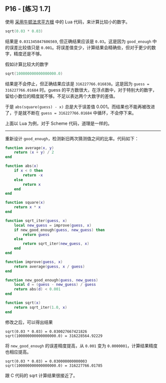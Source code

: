 ## P16 - [练习 1.7]

使用 [采用牛顿法求平方根](./newton_sqrt.lua) 中的 Lua 代码，来计算比较小的数字。

``` Lua
sqrt(0.03 * 0.03)
```

结果是 `0.031345847606569`, 但正确结果应该是 `0.03`。这是因为 `good_enough` 中的误差比较值只是 `0.001`。将误差值变少，计算结果会精确些，但对于更少的数字，精度还是不够。

假如计算比较大的数字

``` Lua
sqrt(100000000000000000.0)
```

结果是不会停止，但正确结果应该是 `316227766.016838`。这是因为 `guess = 316227766.01684` 时。guess 的平方数很大，在浮点数中，对于特别大的数字，留给小数位的精度就不够。不足以表达两个大数字的差值。

于是 `abs(square(guess) - x)` 总是大于误差值 0.001。而结果也不能再被改进了，于是就不断在 `guess = 316227766.01684` 中循环，不会停下来。

上面以 Lua 为例，对于 Scheme 代码，道理是一样的。

--------

重新设计 `good_enough`，检测新旧两次猜测值之间的比率。代码如下：

``` Lua
function average(x, y)
    return (x + y) / 2
end

function abs(x)
    if x < 0 then 
        return -x
    else
        return x
    end
end

function square(x)
    return x * x
end

function sqrt_iter(guess, x)
    local new_guess = improve(guess, x)
    if new_good_enough(guess, new_guess) then 
        return guess
    else 
        return sqrt_iter(new_guess, x)
    end
end

function improve(guess, x)
    return average(guess, x / guess)
end

function new_good_enough(guess, new_guess)
    local d = (guess - new_guess) / guess
    return abs(d) < 0.001
end

function sqrt(x)
    return sqrt_iter(1.0, x)
end
```

修改之后，可以得出结果

```
sqrt(0.03 * 0.03) = 0.030027667421826
sqrt(100000000000000000.0) = 316228564.92229
```

将 `new_good_enough` 的误差精度提高，从 `0.001` 变为 `0.0000001`，计算结果精度也相应提高。

```
sqrt(0.03 * 0.03) = 0.030000000000003
sqrt(100000000000000000.0) = 316227766.01785
```

跟 C 代码的 sqrt 计算结果很接近了。


